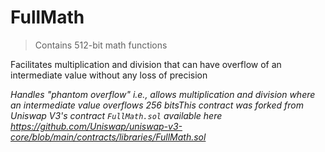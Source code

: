 # FullMath



> Contains 512-bit math functions

Facilitates multiplication and division that can have overflow of an intermediate value without any loss of precision

*Handles &quot;phantom overflow&quot; i.e., allows multiplication and division where an intermediate value overflows 256 bitsThis contract was forked from Uniswap V3&#39;s contract `FullMath.sol` available here https://github.com/Uniswap/uniswap-v3-core/blob/main/contracts/libraries/FullMath.sol*




